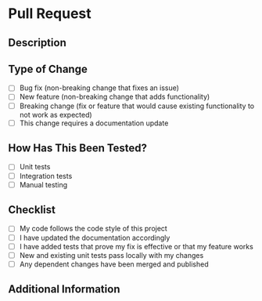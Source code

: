 # Pull Request

## Description
<!-- Provide a brief description of the changes in this pull request -->

## Type of Change
<!-- Please check the relevant option(s) -->
- [ ] Bug fix (non-breaking change that fixes an issue)
- [ ] New feature (non-breaking change that adds functionality)
- [ ] Breaking change (fix or feature that would cause existing functionality to not work as expected)
- [ ] This change requires a documentation update

## How Has This Been Tested?
<!-- Please describe the tests that you ran to verify your changes -->
- [ ] Unit tests
- [ ] Integration tests
- [ ] Manual testing

## Checklist
<!-- Please check all that apply -->
- [ ] My code follows the code style of this project
- [ ] I have updated the documentation accordingly
- [ ] I have added tests that prove my fix is effective or that my feature works
- [ ] New and existing unit tests pass locally with my changes
- [ ] Any dependent changes have been merged and published

## Additional Information
<!-- Any additional information, configuration or data that might be necessary for reviewers -->
